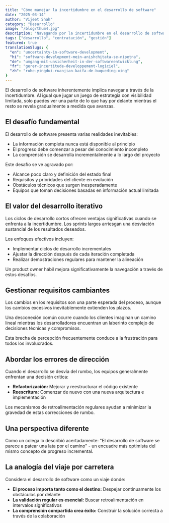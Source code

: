```yaml
---
title: "Cómo manejar la incertidumbre en el desarrollo de software"
date: "2025-03-14"
author: "Vijeet Shah"
category: "Desarrollo"
image: "/blog/thum4.jpg"
description: "Navegando por la incertidumbre en el desarrollo de software: Un enfoque pragmático"
tags: ["desarrollo", "contratación", "gestión"]
featured: true
translationSlugs: {
  "en": "uncertainty-in-software-development",
  "hi": "software-development-mein-anishchitata-se-nipetna",
  "de": "umgang-mit-unsicherheit-in-der-softwareentwicklung",
  "fr": "gerer-incertitude-developpement-logiciel",
  "zh": "ruhe-yingdui-ruanjian-kaifa-de-buqueding-xing"
}
---
```


El desarrollo de software inherentemente implica navegar a través de la incertidumbre. Al igual que jugar un juego de estrategia con visibilidad limitada, solo puedes ver una parte de lo que hay por delante mientras el resto se revela gradualmente a medida que avanzas.

## El desafío fundamental

El desarrollo de software presenta varias realidades inevitables:

- La información completa nunca está disponible al principio
- El progreso debe comenzar a pesar del conocimiento incompleto
- La comprensión se desarrolla incrementalmente a lo largo del proyecto

Este desafío se ve agravado por:

- Alcance poco claro y definición del estado final
- Requisitos y prioridades del cliente en evolución
- Obstáculos técnicos que surgen inesperadamente
- Equipos que toman decisiones basadas en información actual limitada

## El valor del desarrollo iterativo

Los ciclos de desarrollo cortos ofrecen ventajas significativas cuando se enfrenta a la incertidumbre. Los sprints largos arriesgan una desviación sustancial de los resultados deseados.

Los enfoques efectivos incluyen:

- Implementar ciclos de desarrollo incrementales
- Ajustar la dirección después de cada iteración completada
- Realizar demostraciones regulares para mantener la alineación

Un product owner hábil mejora significativamente la navegación a través de estos desafíos.

## Gestionar requisitos cambiantes

Los cambios en los requisitos son una parte esperada del proceso, aunque los cambios excesivos inevitablemente extienden los plazos.

Una desconexión común ocurre cuando los clientes imaginan un camino lineal mientras los desarrolladores encuentran un laberinto complejo de decisiones técnicas y compromisos.

Esta brecha de percepción frecuentemente conduce a la frustración para todos los involucrados.

## Abordar los errores de dirección

Cuando el desarrollo se desvía del rumbo, los equipos generalmente enfrentan una decisión crítica:

- **Refactorización:** Mejorar y reestructurar el código existente
- **Reescritura:** Comenzar de nuevo con una nueva arquitectura e implementación

Los mecanismos de retroalimentación regulares ayudan a minimizar la gravedad de estas correcciones de rumbo.

## Una perspectiva diferente

Como un colega lo describió acertadamente: "El desarrollo de software se parece a patear una lata por el camino" - un encuadre más optimista del mismo concepto de progreso incremental.

## La analogía del viaje por carretera

Considera el desarrollo de software como un viaje donde:

- **El proceso importa tanto como el destino:** Despejar continuamente los obstáculos por delante
- **La validación regular es esencial:** Buscar retroalimentación en intervalos significativos
- **La comprensión compartida crea éxito:** Construir la solución correcta a través de la colaboración